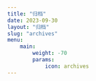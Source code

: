 ```yaml
---
title: "归档"
date: 2023-09-30
layout: "归档"
slug: "archives"
menu:
    main:
        weight: -70
        params: 
            icon: archives
---
```

